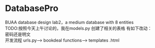 # DatabasePro
BUAA database design lab2，a medium database with 8 entities
\
TODO:按照今天上午讨论的，我在models.py 创建了相关的表格 有如下改动：\
密码还是明文\
开发流程  urls.py--> bookdeal functions--> templates .html
